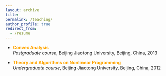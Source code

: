 ```yaml
---
layout: archive
title:  
permalink: /teaching/
author_profile: true
redirect_from:
  - /resume
---
```


 * <span style="color:orange">**Convex Analysis**</span>  <br>
 *Postgraduate course*, Beijing Jiaotong University, Beijing, China, 2013
 
* <span style="color:orange">**Theory and Algorithms on Nonlinear  Programming**</span>   <br>
*Undergraduate course*, Beijing Jiaotong University, Beijing, China, 2012
